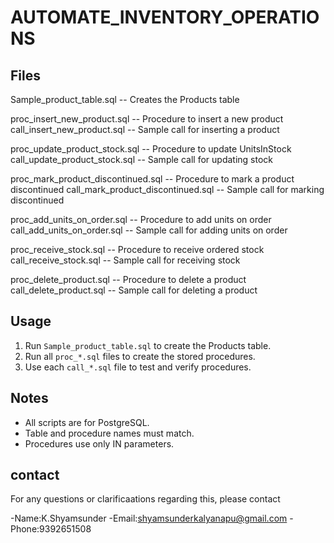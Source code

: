 # AUTOMATE_INVENTORY_OPERATIONS

## Files

Sample_product_table.sql                 -- Creates the Products table

proc_insert_new_product.sql              -- Procedure to insert a new product
call_insert_new_product.sql              -- Sample call for inserting a product

proc_update_product_stock.sql            -- Procedure to update UnitsInStock
call_update_product_stock.sql            -- Sample call for updating stock

proc_mark_product_discontinued.sql       -- Procedure to mark a product discontinued
call_mark_product_discontinued.sql       -- Sample call for marking discontinued

proc_add_units_on_order.sql              -- Procedure to add units on order
call_add_units_on_order.sql              -- Sample call for adding units on order

proc_receive_stock.sql                   -- Procedure to receive ordered stock
call_receive_stock.sql                   -- Sample call for receiving stock

proc_delete_product.sql                  -- Procedure to delete a product
call_delete_product.sql                  -- Sample call for deleting a product

## Usage

1. Run `Sample_product_table.sql` to create the Products table.
2. Run all `proc_*.sql` files to create the stored procedures.
3. Use each `call_*.sql` file to test and verify procedures.

## Notes

- All scripts are for PostgreSQL.
- Table and procedure names must match.
- Procedures use only IN parameters.

## contact

For any questions or clarificaations regarding this, please contact

-Name:K.Shyamsunder
-Email:shyamsunderkalyanapu@gmail.com
-Phone:9392651508